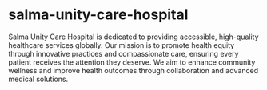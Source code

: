 # salma-unity-care-hospital
Salma Unity Care Hospital is dedicated to providing accessible, high-quality healthcare services globally. Our mission is to promote health equity through innovative practices and compassionate care, ensuring every patient receives the attention they deserve. We aim to enhance community wellness and improve health outcomes through collaboration and advanced medical solutions.
